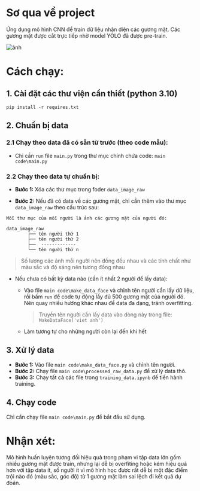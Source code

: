 
# Sơ qua về project

Ứng dụng mô hình CNN để train dữ liệu nhận diện các gương mặt. Các gương mặt được cắt trực tiếp nhờ model YOLO đã được pre-train.

![ảnh](https://cdn.analyticsvidhya.com/wp-content/uploads/2024/10/59954intro-to-CNN.webp)

# Cách chạy:

## 1. Cài đặt các thư viện cần thiết (python 3.10)

```
pip install -r requires.txt
```

## 2. Chuẩn bị data
### 2.1 Chạy theo data đã có sẵn từ trước (theo code mẫu):

- Chỉ cần `run` file `main.py` trong thư mục chính chứa code: `main code\main.py`

### 2.2 Chạy theo data tự chuẩn bị:

- **Bước 1:** Xóa các thư mục trong foder `data_image_raw`

- **Bước 2:** Nếu đã có data về các gương mặt, chỉ cần thêm vào thư mục `data_image_raw` theo cấu trúc sau:


```
Mỗi thư mục của mỗi người là ảnh các gương mặt của người đó:

data_image_raw   
        ├── tên người thứ 1    
        ├── tên người thứ 2
        ├──  -------------    
        └── tên người thứ n
```

> Số lượng các ảnh mỗi người nên đồng đều nhau và các tính chất như màu sắc và độ sáng nên tương đồng nhau


- Nếu chưa có bất kỳ data nào (cần ít nhất 2 người để lấy data):

  - Vào file `main code\make_data_face` và chỉnh tên người cần lấy dữ liệu, rồi bấm `run` để code tự động lấy đủ 500 gương mặt của người đó. Nên quay nhiều hướng khác nhau để data đa dạng, tránh overfitting.

    > Truyền tên người cần lấy data vào dòng này trong file: 
    ``MakeDataFace('viet anh')``
  - Làm tương tự cho những người còn lại đến khi hết


## 3. Xử lý data

- **Bước 1:** Vào file `main code\make_data_face.py` và 
chỉnh tên người.
- **Bước 2:** Chạy file `main code\processed_raw_data.py` để xử lý data thô.
- **Bước 3:** Chạy tất cả các file trong `training_data.ipynb` để tiến hành training.

## 4. Chạy code

Chỉ cần chạy file `main code\main.py` để bắt đầu sử dụng.

# Nhận xét:

Mô hình huấn luyện tương đối hiệu quả trong phạm vi tập data lớn gồm nhiều gương mặt được train, nhưng lại dễ bị overfiting hoặc kém hiệu quả hơn với tập data ít, số người ít vì mô hình học được rất dễ bị một đặc điểm trội nào đó (màu sắc, góc độ) từ 1 gương mặt làm sai lệch đi kết quả dự đoán.